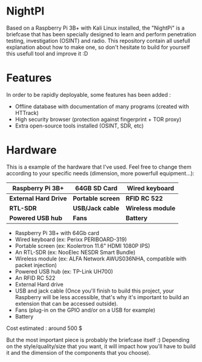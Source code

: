 # NightPI
Based on a Raspberry Pi 3B+ with Kali Linux installed, the "NightPi" is a briefcase that has been specially designed to learn and perform penetration testing, investigation (OSINT) and radio.
This repository contain all usefull explanation about how to make one, so don't hesitate to build for yourself this usefull tool and improve it :D
# Features
In order to be rapidly deployable, some features has been added :
- Offline database with documentation of many programs (created with HTTrack)
- High security browser (protection against fingerprint + TOR proxy)
- Extra open-source tools installed (OSINT, SDR, etc)
# Hardware
This is a example of the hardware that I've used. Feel free to change them according to your specific needs (dimension, more powerfull equipment...):

| **Raspberry Pi 3B+** | **64GB SD Card** | **Wired keyboard** |
| --- | --- | --- |
| **External Hard Drive** | **Portable screen** | **RFID RC 522** |
| **RTL-SDR** | **USB/Jack cable** | **Wireless module** |
| **Powered USB hub** | **Fans** | **Battery** |

* Raspberry Pi 3B+ with 64Gb card
* Wired keyboard (ex: Perixx PERIBOARD-319)
* Portable screen (ex: Koolertron 11.6" HDMI 1080P IPS)
* An RTL-SDR (ex: NooElec NESDR Smart Bundle)
* Wireless module (ex: ALFA Network AWUS036NHA, compatible with packet injection)
* Powered USB hub (ex: TP-Link UH700)
* An RFID RC 522
* External Hard drive
* USB and jack cable (Once you'll finish to build this project, your Raspberry will be less accessible, that's why it's important to build an extension that can be accessed outside).
* Fans (plug-in on the GPIO and/or on a USB for example)
* Battery

Cost estimated : around 500 $

But the most important piece is probably the briefcase itself :) Depending on the style/quality/size that you want, it will impact how you'll have to build it and the dimension of the components that you choose).












